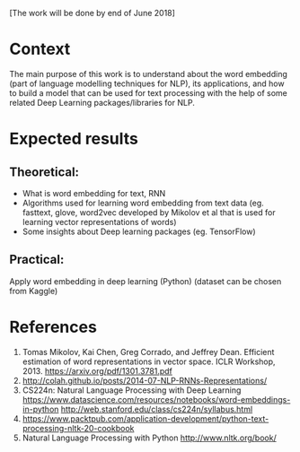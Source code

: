 [The work will be done by end of June 2018]

# Context 
The main purpose of this work is to understand about the word embedding (part of language modelling techniques for NLP), its applications, and how to build a model that can be used for text processing with the help of some related Deep Learning packages/libraries for NLP. 

# Expected results
## Theoretical:
* What is word embedding for text, RNN
* Algorithms used for learning word embedding from text data (eg. fasttext, glove,  word2vec developed by Mikolov et al that is used for learning vector representations of words)
* Some insights about Deep learning packages (eg. TensorFlow)
## Practical: 
Apply word embedding in deep learning (Python) (dataset can be chosen from Kaggle)

# References

1.	Tomas Mikolov, Kai Chen, Greg Corrado, and Jeffrey Dean. Efficient estimation of word representations in vector space. ICLR Workshop, 2013. https://arxiv.org/pdf/1301.3781.pdf
2.	http://colah.github.io/posts/2014-07-NLP-RNNs-Representations/
3.	CS224n: Natural Language Processing with Deep Learning https://www.datascience.com/resources/notebooks/word-embeddings-in-python http://web.stanford.edu/class/cs224n/syllabus.html
4.	https://www.packtpub.com/application-development/python-text-processing-nltk-20-cookbook
5.	Natural Language Processing with Python http://www.nltk.org/book/

